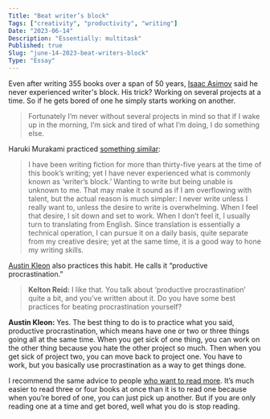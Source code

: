 ```yaml
---
Title: "Beat writer’s block"
Tags: ["creativity", "productivity", "writing"]
Date: "2023-06-14"
Description: "Essentially: multitask"
Published: true
Slug: "june-14-2023-beat-writers-block"
Type: "Essay"
---
```

Even after writing 355 books over a span of 50 years, [Isaac Asimov](https://www.dltn.io/posts/june-05-2023-isaac-asimov-on-writing) said he never experienced writer's block. His trick? Working on several projects at a time. So if he gets bored of one he simply starts working on another.

> Fortunately I’m never without several projects in mind so that if I wake up in the morning, I’m sick and tired of what I’m doing, I do something else.
> 

Haruki Murakami practiced [something similar](https://www.dltn.io/posts/novelist-as-a-vocation):

> I have been writing fiction for more than thirty-five years at the time of this book’s writing; yet I have never experienced what is commonly known as ‘writer’s block.’ Wanting to write but being unable is unknown to me. That may make it sound as if I am overflowing with talent, but the actual reason is much simpler: I never write unless I really want to, unless the desire to write is overwhelming. When I feel that desire, I sit down and set to work. When I don’t feel it, I usually turn to translating from English. Since translation is essentially a technical operation, I can pursue it on a daily basis, quite separate from my creative desire; yet at the same time, it is a good way to hone my writing skills.
> 

[Austin Kleon](https://rainmaker.fm/audio/writer/austin-kleon-file-one/) also practices this habit. He calls it “productive procrastination.”

> **Kelton Reid:** I like that. You talk about ‘productive procrastination’ quite a bit, and you’ve written about it. Do you have some best practices for beating procrastination yourself?

**Austin Kleon:** Yes. The best thing to do is to practice what you said, productive procrastination, which means have one or two or three things going all at the same time. When you get sick of one thing, you can work on the other thing because you hate the other project so much. Then when you get sick of project two, you can move back to project one. You have to work, but you basically use procrastination as a way to get things done.
> 

I recommend the same advice to people [who want to read more](https://www.dltn.io/posts/read). It’s much easier to read three or four books at once than it is to read one because when you’re bored of one, you can just pick up another. But if you are only reading one at a time and get bored, well what you do is stop reading.